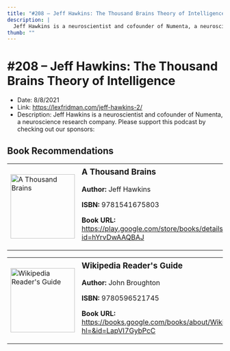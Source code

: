 ```yaml
---
title: "#208 – Jeff Hawkins: The Thousand Brains Theory of Intelligence"
description: |
  Jeff Hawkins is a neuroscientist and cofounder of Numenta, a neuroscience research company. Please support this podcast by checking out our sponsors:"
thumb: ""
---
```


# #208 – Jeff Hawkins: The Thousand Brains Theory of Intelligence

  - Date: 8/8/2021
  - Link: https://lexfridman.com/jeff-hawkins-2/
  - Description: Jeff Hawkins is a neuroscientist and cofounder of Numenta, a neuroscience research company. Please support this podcast by checking out our sponsors:

## Book Recommendations

<table style="border: none;"><tr style="border: none;"><td style="border: none;"><img src="http://books.google.com/books/content?id=hYrvDwAAQBAJ&printsec=frontcover&img=1&zoom=1&edge=curl&source=gbs_api" alt="A Thousand Brains" width="150" style="vertical-align: top;"></td><td style="border: none; vertical-align: top;"><h3 style='margin-top: 5'>A Thousand Brains</h3><p><strong>Author:</strong> Jeff Hawkins</p><p><strong>ISBN:</strong> 9781541675803</p><p><strong>Book URL:</strong> <a href="https://play.google.com/store/books/details?id=hYrvDwAAQBAJ">https://play.google.com/store/books/details?id=hYrvDwAAQBAJ</a></p></td></tr></table>
<table style="border: none;"><tr style="border: none;"><td style="border: none;"><img src="http://books.google.com/books/content?id=LapVI7GybPcC&printsec=frontcover&img=1&zoom=1&edge=curl&source=gbs_api" alt="Wikipedia Reader's Guide" width="150" style="vertical-align: top;"></td><td style="border: none; vertical-align: top;"><h3 style='margin-top: 5'>Wikipedia Reader's Guide</h3><p><strong>Author:</strong> John Broughton</p><p><strong>ISBN:</strong> 9780596521745</p><p><strong>Book URL:</strong> <a href="https://books.google.com/books/about/Wikipedia_Reader_s_Guide.html?hl=&id=LapVI7GybPcC">https://books.google.com/books/about/Wikipedia_Reader_s_Guide.html?hl=&id=LapVI7GybPcC</a></p></td></tr></table>
